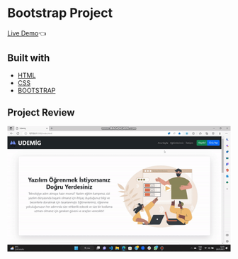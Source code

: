 # Bootstrap Project

[Live Demo](https://kemalbabaoglu.github.io/Bootstrap-Proje/):point_left:


## Built with
 - [HTML](https://www.w3schools.com/html/)
 - [CSS](https://www.w3schools.com/css/)
 - [BOOTSTRAP](https://getbootstrap.com/)


## Project Review

![](images/gifproje.gif)
